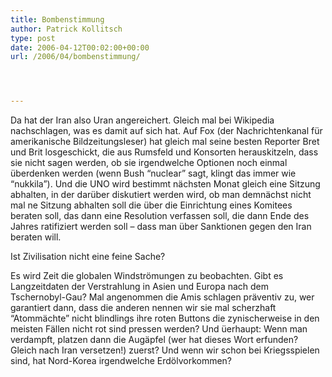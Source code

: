```yaml
---
title: Bombenstimmung
author: Patrick Kollitsch
type: post
date: 2006-04-12T00:02:00+00:00
url: /2006/04/bombenstimmung/




---
```

Da hat der Iran also Uran angereichert. Gleich mal bei Wikipedia nachschlagen, was es damit auf sich hat. Auf Fox (der Nachrichtenkanal f&uuml;r amerikanische Bildzeitungsleser) hat gleich mal seine besten Reporter Bret und Brit losgeschickt, die aus Rumsfeld und Konsorten herauskitzeln, dass sie nicht sagen werden, ob sie irgendwelche Optionen noch einmal &uuml;berdenken werden (wenn Bush &#8220;nuclear&#8221; sagt, klingt das immer wie &#8220;nukkila&#8221;). Und die UNO wird bestimmt n&auml;chsten Monat gleich eine Sitzung abhalten, in der dar&uuml;ber diskutiert werden wird, ob man demn&auml;chst nicht mal ne Sitzung abhalten soll die &uuml;ber die Einrichtung eines Komitees beraten soll, das dann eine Resolution verfassen soll, die dann Ende des Jahres ratifiziert werden soll &#8211; dass man &uuml;ber Sanktionen gegen den Iran beraten will. 

Ist Zivilisation nicht eine feine Sache?

Es wird Zeit die globalen Windstr&ouml;mungen zu beobachten. Gibt es Langzeitdaten der Verstrahlung in Asien und Europa nach dem Tschernobyl-Gau? Mal angenommen die Amis schlagen pr&auml;ventiv zu, wer garantiert dann, dass die anderen nennen wir sie mal scherzhaft &#8220;Atomm&auml;chte&#8221; nicht blindlings ihre roten Buttons die zynischerweise in den meisten F&auml;llen nicht rot sind pressen werden? Und &uuml;erhaupt: Wenn man verdampft, platzen dann die Aug&auml;pfel (wer hat dieses Wort erfunden? Gleich nach Iran versetzen!) zuerst? Und wenn wir schon bei Kriegsspielen sind, hat Nord-Korea irgendwelche Erd&ouml;lvorkommen?